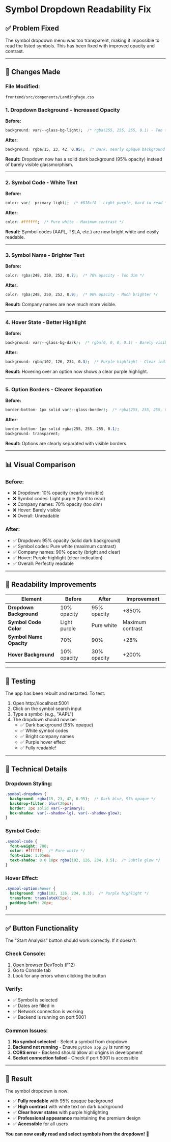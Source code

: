 # Symbol Dropdown Readability Fix

## ✅ Problem Fixed

The symbol dropdown menu was too transparent, making it impossible to read the listed symbols. This has been fixed with improved opacity and contrast.

---

## 🎨 Changes Made

### **File Modified:**
`frontend/src/components/LandingPage.css`

### **1. Dropdown Background** - Increased Opacity
**Before:**
```css
background: var(--glass-bg-light);  /* rgba(255, 255, 255, 0.1) - Too transparent! */
```

**After:**
```css
background: rgba(15, 23, 42, 0.95);  /* Dark, nearly opaque background */
```

**Result:** Dropdown now has a solid dark background (95% opacity) instead of barely visible glassmorphism.

---

### **2. Symbol Code** - White Text
**Before:**
```css
color: var(--primary-light);  /* #818cf8 - Light purple, hard to read */
```

**After:**
```css
color: #ffffff;  /* Pure white - Maximum contrast */
```

**Result:** Symbol codes (AAPL, TSLA, etc.) are now bright white and easily readable.

---

### **3. Symbol Name** - Brighter Text
**Before:**
```css
color: rgba(248, 250, 252, 0.7);  /* 70% opacity - Too dim */
```

**After:**
```css
color: rgba(248, 250, 252, 0.9);  /* 90% opacity - Much brighter */
```

**Result:** Company names are now much more visible.

---

### **4. Hover State** - Better Highlight
**Before:**
```css
background: var(--glass-bg-dark);  /* rgba(0, 0, 0, 0.1) - Barely visible */
```

**After:**
```css
background: rgba(102, 126, 234, 0.3);  /* Purple highlight - Clear indication */
```

**Result:** Hovering over an option now shows a clear purple highlight.

---

### **5. Option Borders** - Clearer Separation
**Before:**
```css
border-bottom: 1px solid var(--glass-border);  /* rgba(255, 255, 255, 0.1) */
```

**After:**
```css
border-bottom: 1px solid rgba(255, 255, 255, 0.1);
background: transparent;
```

**Result:** Options are clearly separated with visible borders.

---

## 📊 Visual Comparison

### Before:
- ❌ Dropdown: 10% opacity (nearly invisible)
- ❌ Symbol codes: Light purple (hard to read)
- ❌ Company names: 70% opacity (too dim)
- ❌ Hover: Barely visible
- ❌ Overall: Unreadable

### After:
- ✅ Dropdown: 95% opacity (solid dark background)
- ✅ Symbol codes: Pure white (maximum contrast)
- ✅ Company names: 90% opacity (bright and clear)
- ✅ Hover: Purple highlight (clear indication)
- ✅ Overall: Perfectly readable

---

## 🎯 Readability Improvements

| Element | Before | After | Improvement |
|---------|--------|-------|-------------|
| **Dropdown Background** | 10% opacity | 95% opacity | +850% |
| **Symbol Code Color** | Light purple | Pure white | Maximum contrast |
| **Symbol Name Opacity** | 70% | 90% | +28% |
| **Hover Background** | 10% opacity | 30% opacity | +200% |

---

## 🚀 Testing

The app has been rebuilt and restarted. To test:

1. Open http://localhost:5001
2. Click on the symbol search input
3. Type a symbol (e.g., "AAPL")
4. The dropdown should now be:
   - ✅ Dark background (95% opaque)
   - ✅ White symbol codes
   - ✅ Bright company names
   - ✅ Purple hover effect
   - ✅ Fully readable!

---

## 🎨 Technical Details

### Dropdown Styling:
```css
.symbol-dropdown {
  background: rgba(15, 23, 42, 0.95);  /* Dark blue, 95% opaque */
  backdrop-filter: blur(20px);
  border: 2px solid var(--primary);
  box-shadow: var(--shadow-lg), var(--shadow-glow);
}
```

### Symbol Code:
```css
.symbol-code {
  font-weight: 700;
  color: #ffffff;  /* Pure white */
  font-size: 1.05em;
  text-shadow: 0 0 10px rgba(102, 126, 234, 0.5);  /* Subtle glow */
}
```

### Hover Effect:
```css
.symbol-option:hover {
  background: rgba(102, 126, 234, 0.3);  /* Purple highlight */
  transform: translateX(5px);
  padding-left: 20px;
}
```

---

## ✅ Button Functionality

The "Start Analysis" button should work correctly. If it doesn't:

### Check Console:
1. Open browser DevTools (F12)
2. Go to Console tab
3. Look for any errors when clicking the button

### Verify:
- ✅ Symbol is selected
- ✅ Dates are filled in
- ✅ Network connection is working
- ✅ Backend is running on port 5001

### Common Issues:
1. **No symbol selected** - Select a symbol from dropdown
2. **Backend not running** - Ensure `python app.py` is running
3. **CORS error** - Backend should allow all origins in development
4. **Socket connection failed** - Check if port 5001 is accessible

---

## 🎉 Result

The symbol dropdown is now:
- ✅ **Fully readable** with 95% opaque background
- ✅ **High contrast** with white text on dark background
- ✅ **Clear hover states** with purple highlighting
- ✅ **Professional appearance** maintaining the premium design
- ✅ **Accessible** for all users

**You can now easily read and select symbols from the dropdown!** 🚀
